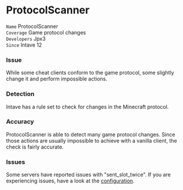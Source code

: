 # ProtocolScanner

`Name` ProtocolScanner<br>
`Coverage` Game protocol changes<br>
`Developers` Jpx3<br>
`Since` Intave 12<br>

### Issue

While some cheat clients conform to the game protocol, some slightly change it and perform impossible actions. 

### Detection

Intave has a rule set to check for changes in the Minecraft protocol.

### Accuracy

ProtocolScanner is able to detect many game protocol changes. Since those actions are usually impossible to achieve with
a vanilla client, the check is fairly accurate.

### Issues

Some servers have reported issues with "sent_slot_twice". If you are experiencing issues, have a look at the
[configuration](configuration-02-settings.md#check-sent-slot-twice-vl).
